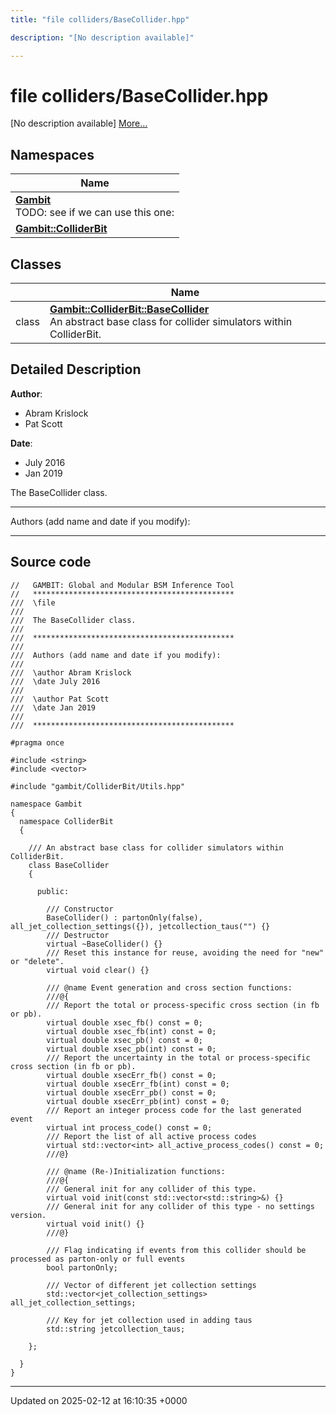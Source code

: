 ```yaml
---
title: "file colliders/BaseCollider.hpp"

description: "[No description available]"

---
```


# file colliders/BaseCollider.hpp

[No description available] [More...](#detailed-description)

## Namespaces

| Name           |
| -------------- |
| **[Gambit](/documentation/code/namespaces/namespacegambit/)** <br>TODO: see if we can use this one:  |
| **[Gambit::ColliderBit](/documentation/code/namespaces/namespacegambit_1_1colliderbit/)**  |

## Classes

|                | Name           |
| -------------- | -------------- |
| class | **[Gambit::ColliderBit::BaseCollider](/documentation/code/classes/classgambit_1_1colliderbit_1_1basecollider/)** <br>An abstract base class for collider simulators within ColliderBit.  |

## Detailed Description


**Author**: 

  * Abram Krislock 
  * Pat Scott 


**Date**: 

  * July 2016
  * Jan 2019


The BaseCollider class.



------------------

Authors (add name and date if you modify):



------------------




## Source code

```
//   GAMBIT: Global and Modular BSM Inference Tool
//   *********************************************
///  \file
///
///  The BaseCollider class.
///
///  *********************************************
///
///  Authors (add name and date if you modify):
///
///  \author Abram Krislock
///  \date July 2016
///
///  \author Pat Scott
///  \date Jan 2019
///
///  *********************************************

#pragma once

#include <string>
#include <vector>

#include "gambit/ColliderBit/Utils.hpp"

namespace Gambit
{
  namespace ColliderBit
  {

    /// An abstract base class for collider simulators within ColliderBit.
    class BaseCollider
    {

      public:

        /// Constructor
        BaseCollider() : partonOnly(false), all_jet_collection_settings({}), jetcollection_taus("") {}
        /// Destructor
        virtual ~BaseCollider() {}
        /// Reset this instance for reuse, avoiding the need for "new" or "delete".
        virtual void clear() {}

        /// @name Event generation and cross section functions:
        ///@{
        /// Report the total or process-specific cross section (in fb or pb).
        virtual double xsec_fb() const = 0;
        virtual double xsec_fb(int) const = 0;
        virtual double xsec_pb() const = 0;
        virtual double xsec_pb(int) const = 0;
        /// Report the uncertainty in the total or process-specific cross section (in fb or pb).
        virtual double xsecErr_fb() const = 0;
        virtual double xsecErr_fb(int) const = 0;
        virtual double xsecErr_pb() const = 0;
        virtual double xsecErr_pb(int) const = 0;
        /// Report an integer process code for the last generated event
        virtual int process_code() const = 0;
        /// Report the list of all active process codes
        virtual std::vector<int> all_active_process_codes() const = 0;
        ///@}

        /// @name (Re-)Initialization functions:
        ///@{
        /// General init for any collider of this type.
        virtual void init(const std::vector<std::string>&) {}
        /// General init for any collider of this type - no settings version.
        virtual void init() {}
        ///@}

        /// Flag indicating if events from this collider should be processed as parton-only or full events
        bool partonOnly;

        /// Vector of different jet collection settings
        std::vector<jet_collection_settings> all_jet_collection_settings;

        /// Key for jet collection used in adding taus
        std::string jetcollection_taus;

    };

  }
}
```


-------------------------------

Updated on 2025-02-12 at 16:10:35 +0000
